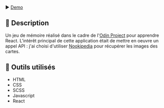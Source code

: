 ▶️ [Demo](https://memory-card-eosin.vercel.app/)

## 📄 Description

Un jeu de mémoire réalisé dans le cadre de l'[Odin Project](https://www.theodinproject.com/lessons/node-path-react-new-memory-card) pour apprendre React. L'intérêt principal de cette application était de mettre en oeuvre un appel API : j'ai choisi d'utiliser [Nookipedia](https://api.nookipedia.com) pour récupérer les images des cartes.

## 🔨 Outils utilisés

- HTML
- CSS
- SCSS
- Javascript
- React
